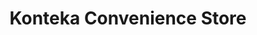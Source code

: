 ---
title: "Konteka Convenience Store"
url: /white-pine/konteka-convenience-store/
shop: Lebensmittel
---